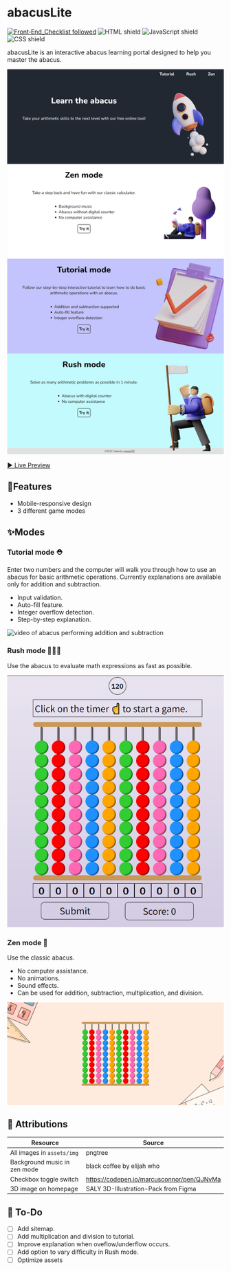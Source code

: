 # abacusLite
[![Front‑End_Checklist followed](https://img.shields.io/badge/Front‑End_Checklist-followed-brightgreen.svg)](https://github.com/thedaviddias/Front-End-Checklist/)
![HTML shield](https://img.shields.io/badge/-HTML-blue)
![JavaScript shield](https://img.shields.io/badge/-JavaScript-yellow)
![CSS shield](https://img.shields.io/badge/-CSS-orange)

abacusLite is an interactive abacus learning portal designed to help you master the abacus.

![homepage screenshot](assets/img/2022-08-22-16-12-22.png)

[▶ Live Preview](https://creme332.github.io/abacusLite/)

## 🚀Features
- Mobile-responsive design
- 3 different game modes

## ✨Modes
### Tutorial mode ⛑
Enter two numbers and the computer will walk you through how to use an abacus for basic arithmetic operations. Currently explanations are available only for addition and subtraction.

- Input validation.
- Auto-fill feature.
- Integer overflow detection.
- Step-by-step explanation.

![video of abacus performing addition and subtraction](assets/img/tutorial-video.gif)

### Rush mode 🏃‍♀️💨
Use the abacus to evaluate math expressions as fast as possible.

![rush mode screenshot](assets/img/2022-08-24-17-20-23.png)

### Zen mode 🤪 
Use the classic abacus.

- No computer assistance.
- No animations.
- Sound effects.
- Can be used for addition, subtraction, multiplication, and division.

![zen mode screenshot](assets/img/2022-08-22-16-14-37.png)
## 📌 Attributions
Resource | Source
---|---
All images in `assets/img` | pngtree
Background music in zen mode | black coffee by elijah who
Checkbox toggle switch | https://codepen.io/marcusconnor/pen/QJNvMa
3D image on homepage | SALY 3D-Illustration-Pack from Figma

## 🔨 To-Do
- [ ] Add sitemap.
- [ ] Add multiplication and division to tutorial.
- [ ] Improve explanation when oveflow/underflow occurs. 
- [ ] Add option to vary difficulty in Rush mode.
- [ ] Optimize assets
